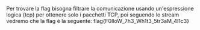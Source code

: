 Per trovare la flag bisogna filtrare la comunicazione usando un'espressione logica (tcp) per ottenere solo i pacchetti TCP, poi seguendo lo stream vedremo che la flag è la seguente: flag{F0lloW_7h3_Wh1t3_5tr3aM_4l1c3}
